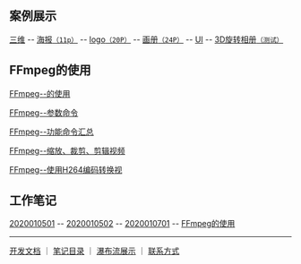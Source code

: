 
## 案例展示

[三维](文章/平衡车-动动三维.markdown)
-- [海报`（11p）`](文章/产品海报[11p].markdown)
-- [logo`（20P）`](文章/金融logo[20P].markdown)
-- [画册`（24P）`](文章/植保无人机画册[24P].markdown)
-- [UI](文章/UI.markdown)
-- [3D旋转相册`（测试）`](文章/3D旋转.markdown)

## FFmpeg的使用


[FFmpeg--的使用](文章/FFmpeg的使用.markdown)

[FFmpeg--参数命令](文章/FFmpeg参数命令.markdown)

[FFmpeg--功能命令汇总](文章/FFmpeg功能命令汇总.markdown)

[FFmpeg--缩放、裁剪、剪辑视频](文章/ffmpeg缩放、裁剪、剪辑视频.markdown)

[FFmpeg--使用H264编码转换视](文章/FFmpeg使用H264编码转换视.markdown)





## 工作笔记

[2020010501](文章/2020010501.markdown)
-- [2020010502](文章/2020010502.markdown)
-- [2020010701](文章/20200107.markdown)
-- [FFmpeg的使用](文章/FFmpeg的使用.markdown)




------
[开发文档](https://guides.github.com/features/mastering-markdown/)  ｜  [笔记目录](笔记目录.markdown) ｜ [瀑布流展示](瀑布流.md) ｜ [联系方式](2111index.md)
